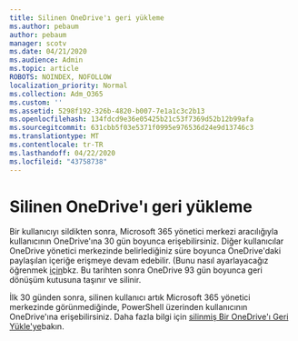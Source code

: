```yaml
---
title: Silinen OneDrive'ı geri yükleme
ms.author: pebaum
author: pebaum
manager: scotv
ms.date: 04/21/2020
ms.audience: Admin
ms.topic: article
ROBOTS: NOINDEX, NOFOLLOW
localization_priority: Normal
ms.collection: Adm_O365
ms.custom: ''
ms.assetid: 5298f192-326b-4820-b007-7e1a1c3c2b13
ms.openlocfilehash: 134fdcd9e36e05425b21c53f7369d52b12b99afa
ms.sourcegitcommit: 631cbb5f03e5371f0995e976536d24e9d13746c3
ms.translationtype: MT
ms.contentlocale: tr-TR
ms.lasthandoff: 04/22/2020
ms.locfileid: "43758738"
---
```

# <a name="restore-a-deleted-onedrive"></a>Silinen OneDrive'ı geri yükleme

Bir kullanıcıyı sildikten sonra, Microsoft 365 yönetici merkezi aracılığıyla kullanıcının OneDrive'ına 30 gün boyunca erişebilirsiniz. Diğer kullanıcılar OneDrive yönetici merkezinde belirlediğiniz süre boyunca OneDrive'daki paylaşılan içeriğe erişmeye devam edebilir. (Bunu nasıl ayarlayacağız öğrenmek [için](https://go.microsoft.com/fwlink/?linkid=874267)bkz. Bu tarihten sonra OneDrive 93 gün boyunca geri dönüşüm kutusuna taşınır ve silinir.
  
İlk 30 günden sonra, silinen kullanıcı artık Microsoft 365 yönetici merkezinde görünmediğinde, PowerShell üzerinden kullanıcının OneDrive'ına erişebilirsiniz. Daha fazla bilgi için [silinmiş Bir OneDrive'ı Geri Yükle'ye](https://go.microsoft.com/fwlink/?linkid=874269)bakın.
  

